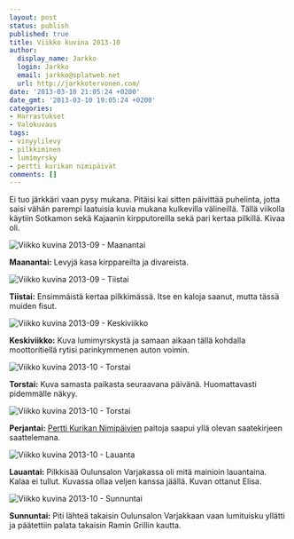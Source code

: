 ```yaml
---
layout: post
status: publish
published: true
title: Viikko kuvina 2013-10
author:
  display_name: Jarkko
  login: Jarkko
  email: jarkko@splatweb.net
  url: http://jarkkotervonen.com/
date: '2013-03-10 21:05:24 +0200'
date_gmt: '2013-03-10 19:05:24 +0200'
categories:
- Harrastukset
- Valokuvaus
tags:
- vinyylilevy
- pilkkiminen
- lumimyrsky
- pertti kurikan nimipäivät
comments: []
---
```

Ei tuo järkkäri vaan pysy mukana. Pitäisi kai sitten päivittää puhelinta, jotta saisi vähän parempi laatuisia kuvia mukana kulkevilla välineillä. Tällä viikolla käytiin Sotkamon sekä Kajaanin kirpputoreilla sekä pari kertaa pilkillä. Kivaa oli.

<img alt="Viikko kuvina 2013-09 - Maanantai" src="http://jarkkotervonen.com/wp-content/uploads/2013/03/2013-10-ma-550x364.jpg" />

__Maanantai:__ Levyjä kasa kirppareilta ja divareista.

<img alt="Viikko kuvina 2013-09 - Tiistai" src="http://jarkkotervonen.com/wp-content/uploads/2013/03/2013-10-ti-550x364.jpg" />

__Tiistai:__ Ensimmäistä kertaa pilkkimässä. Itse en kaloja saanut, mutta tässä muiden fisut.

<img alt="Viikko kuvina 2013-09 - Keskiviikko" src="http://jarkkotervonen.com/wp-content/uploads/2013/03/2013-10-ke-550x410.jpg" />

__Keskiviikko:__ Kuva lumimyrskystä ja samaan aikaan tällä kohdalla moottoritiellä rytisi parinkymmenen auton voimin.

<img alt="Viikko kuvina 2013-10 - Torstai" src="http://jarkkotervonen.com/wp-content/uploads/2013/03/2013-10-to-550x410.jpg" />

__Torstai:__ Kuva samasta paikasta seuraavana päivänä. Huomattavasti pidemmälle näkyy.

<img alt="Viikko kuvina 2013-10 - Torstai" src="http://jarkkotervonen.com/wp-content/uploads/2013/03/2013-10-pe-410x550.jpg" />

__Perjantai:__ [Pertti Kurikan Nimipäivien](http://kovasikajuttu.fi/) paitoja saapui yllä olevan saatekirjeen saattelemana.

<img alt="Viikko kuvina 2013-10 - Lauanta" src="http://jarkkotervonen.com/wp-content/uploads/2013/03/2013-10-la-550x364.jpg" />

__Lauantai:__ Pilkkisää Oulunsalon Varjakassa oli mitä mainioin lauantaina. Kalaa ei tullut. Kuvassa ollaa veljen kanssa jäällä. Kuvan ottanut Elisa.

<img class="aligncenter size-medium wp-image-782" alt="Viikko kuvina 2013-10 - Sunnuntai" src="http://jarkkotervonen.com/wp-content/uploads/2013/03/2013-10-su-550x410.jpg" />

__Sunnuntai:__ Piti lähteä takaisin Oulunsalon Varjakkaan vaan lumituisku yllätti ja päätettiin palata takaisin Ramin Grillin kautta.
